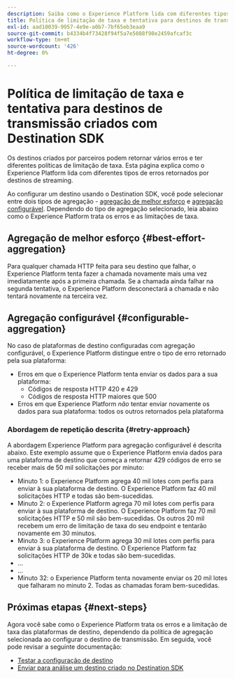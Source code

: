 ```yaml
---
description: Saiba como o Experience Platform lida com diferentes tipos de erros retornados por destinos de streaming e como ele tenta enviar dados novamente para a plataforma de destino.
title: Política de limitação de taxa e tentativa para destinos de transmissão criados com Destination SDK
exl-id: aad10039-9957-4e9e-a0b7-7bf65eb3eaa9
source-git-commit: b4334b4f73428f94f5a7e5088f98e2459afcaf3c
workflow-type: tm+mt
source-wordcount: '426'
ht-degree: 0%

---
```


# Política de limitação de taxa e tentativa para destinos de transmissão criados com Destination SDK

Os destinos criados por parceiros podem retornar vários erros e ter diferentes políticas de limitação de taxa. Esta página explica como o Experience Platform lida com diferentes tipos de erros retornados por destinos de streaming.

Ao configurar um destino usando o Destination SDK, você pode selecionar entre dois tipos de agregação - [agregação de melhor esforço](../functionality/destination-configuration/aggregation-policy.md#best-effort-aggregation) e [agregação configurável](../functionality/destination-configuration/aggregation-policy.md#configurable-aggregation). Dependendo do tipo de agregação selecionado, leia abaixo como o Experience Platform trata os erros e as limitações de taxa.

## Agregação de melhor esforço {#best-effort-aggregation}

Para qualquer chamada HTTP feita para seu destino que falhar, o Experience Platform tenta fazer a chamada novamente mais uma vez imediatamente após a primeira chamada. Se a chamada ainda falhar na segunda tentativa, o Experience Platform desconectará a chamada e não tentará novamente na terceira vez.

## Agregação configurável {#configurable-aggregation}

No caso de plataformas de destino configuradas com agregação configurável, o Experience Platform distingue entre o tipo de erro retornado pela sua plataforma:

* Erros em que o Experience Platform tenta enviar os dados para a sua plataforma:
   * Códigos de resposta HTTP 420 e 429
   * Códigos de resposta HTTP maiores que 500
* Erros em que Experience Platform *não* tentar enviar novamente os dados para sua plataforma: todos os outros retornados pela plataforma

### Abordagem de repetição descrita {#retry-approach}

A abordagem Experience Platform para agregação configurável é descrita abaixo. Este exemplo assume que o Experience Platform envia dados para uma plataforma de destino que começa a retornar 429 códigos de erro se receber mais de 50 mil solicitações por minuto:

* Minuto 1: o Experience Platform agrega 40 mil lotes com perfis para enviar à sua plataforma de destino. O Experience Platform faz 40 mil solicitações HTTP e todas são bem-sucedidas.
* Minuto 2: o Experience Platform agrega 70 mil lotes com perfis para enviar à sua plataforma de destino. O Experience Platform faz 70 mil solicitações HTTP e 50 mil são bem-sucedidas. Os outros 20 mil recebem um erro de limitação de taxa do seu endpoint e tentarão novamente em 30 minutos.
* Minuto 3: o Experience Platform agrega 30 mil lotes com perfis para enviar à sua plataforma de destino. O Experience Platform faz solicitações HTTP de 30k e todas são bem-sucedidas.
* ...
* ...
* Minuto 32: o Experience Platform tenta novamente enviar os 20 mil lotes que falharam no minuto 2. Todas as chamadas foram bem-sucedidas.

## Próximas etapas {#next-steps}

Agora você sabe como o Experience Platform trata os erros e a limitação de taxa das plataformas de destino, dependendo da política de agregação selecionada ao configurar o destino de transmissão. Em seguida, você pode revisar a seguinte documentação:

* [Testar a configuração de destino](../testing-api/streaming-destinations/streaming-destination-testing-overview.md)
* [Enviar para análise um destino criado no Destination SDK](../guides/submit-destination.md)
